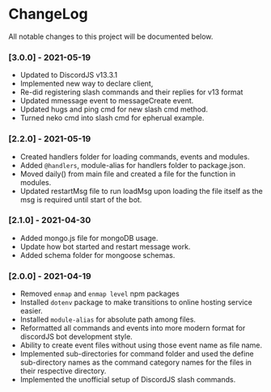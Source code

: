 # ChangeLog
All notable changes to this project will be documented below.

### [3.0.0] - 2021-05-19
* Updated to DiscordJS v13.3.1
* Implemented new way to declare client,
* Re-did registering slash commands and their replies for v13 format
* Updated mmessage event to messageCreate event.
* Updated hugs and ping cmd for new slash cmd method.
* Turned neko cmd into slash cmd for epherual example.
### [2.2.0] - 2021-05-19
* Created handlers folder for loading commands, events and modules.
* Added `@handlers`, module-alias for handlers folder to package.json.
* Moved daily() from main file and created a file for the function in modules.
* Updated restartMsg file to run loadMsg upon loading the file itself as the msg is required until start of the bot.

### [2.1.0] - 2021-04-30
* Added mongo.js file for mongoDB usage. 
* Update how bot started and restart message work.
* Added schema folder for mongoose schemas.

### [2.0.0] - 2021-04-19
* Removed `enmap` and `enmap level` npm packages
* Installed `dotenv` package to make transitions to online hosting service easier.
* Installed `module-alias` for absolute path among files.
* Reformatted all commands and events into more modern format for discordJS bot development style.
* Ability to create event files without using those event name as file name.
* Implemented sub-directories for command folder and used the define sub-directory names as the command category names for the files in their respective directory.
* Implemented the unofficial setup of DiscordJS slash commands.
